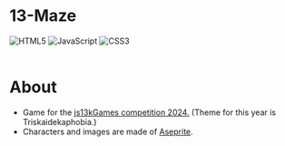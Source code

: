 # 13-Maze
![HTML5](https://img.shields.io/badge/html5-%23E34F26.svg?style=for-the-badge&logo=html5&logoColor=white)
![JavaScript](https://img.shields.io/badge/javascript-%23323330.svg?style=for-the-badge&logo=javascript&logoColor=%23F7DF1E)
![CSS3](https://img.shields.io/badge/css3-%231572B6.svg?style=for-the-badge&logo=css3&logoColor=white) <br/><br/>

# About
* Game for the [js13kGames competition 2024.](https://js13kgames.com/) (Theme for this year is Triskaidekaphobia.)
* Characters and images are made of [Aseprite](https://github.com/aseprite/aseprite).
